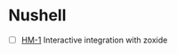 # Nushell

- [ ] [HM-1](https://linear.app/keinsell/issue/HM-1) Interactive integration with zoxide
